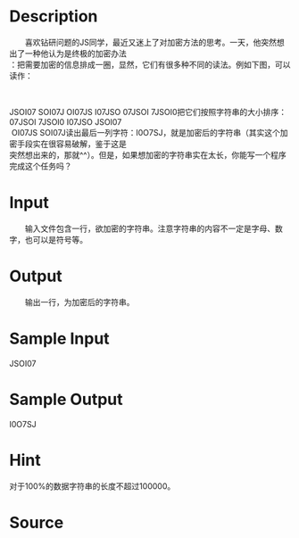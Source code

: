 
# Description

<div class="content"><div>
<div>　　喜欢钻研问题的JS同学，最近又迷上了对加密方法的思考。一天，他突然想出了一种他认为是终极的加密办法</div>
<div>：把需要加密的信息排成一圈，显然，它们有很多种不同的读法。例如下图，可以读作：</div>
</div>
<p> <img border="0" alt="" src="/source/bzoj/1031/img/aHR0cHM6Ly9seWRzeS5jb20vSnVkZ2VPbmxpbmUvaW1hZ2VzLzEwMzEvMS5qcGc=.jpg"/></p>
<div>
<div>JSOI07 SOI07J OI07JS I07JSO 07JSOI 7JSOI0把它们按照字符串的大小排序：07JSOI 7JSOI0 I07JSO JSOI07</div>
<div> OI07JS SOI07J读出最后一列字符：I0O7SJ，就是加密后的字符串（其实这个加密手段实在很容易破解，鉴于这是</div>
<div>突然想出来的，那就^^）。但是，如果想加密的字符串实在太长，你能写一个程序完成这个任务吗？</div>
</div></div>

# Input

<div class="content"><p>　　输入文件包含一行，欲加密的字符串。注意字符串的内容不一定是字母、数字，也可以是符号等。</p></div>

# Output

<div class="content"><p>　　输出一行，为加密后的字符串。</p></div>

# Sample Input

<div class="content"><span class="sampledata">JSOI07</span></div>

# Sample Output

<div class="content"><span class="sampledata">I0O7SJ</span></div>

# Hint

<div class="content"><p></p><p>对于100%的数据字符串的长度不超过100000。</p><p></p></div>

# Source

<div class="content"><p><a href="problemset.php?search="></a></p></div>

